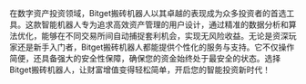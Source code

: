 在数字资产投资领域，Bitget搬砖机器人以其卓越的表现成为众多投资者的首选工具。这款智能机器人专为追求高效资产管理的用户设计，通过精准的数据分析和算法优化，能够在不同交易所间自动捕捉套利机会，实现无风险收益。无论是资深玩家还是新手入门者，Bitget搬砖机器人都能提供个性化的服务与支持。它不仅操作简便，还具备强大的安全性保障，确保您的资金始终处于最安全的状态。选择Bitget搬砖机器人，让财富增值变得轻松简单，开启您的智能投资新时代！